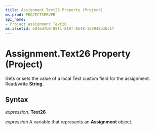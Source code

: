 ```yaml
---
title: Assignment.Text26 Property (Project)
ms.prod: PROJECTSERVER
api_name:
- Project.Assignment.Text26
ms.assetid: e01ed7b0-88f1-818f-8548-150945b3bc1f
---
```



# Assignment.Text26 Property (Project)

Gets or sets the value of a local Text custom field for the assignment. Read/write  **String**.


## Syntax

 _expression_. **Text26**

 _expression_ A variable that represents an **Assignment** object.


